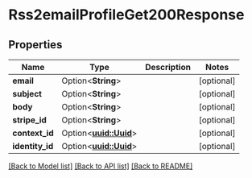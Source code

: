 # Rss2emailProfileGet200Response

## Properties

Name | Type | Description | Notes
------------ | ------------- | ------------- | -------------
**email** | Option<**String**> |  | [optional]
**subject** | Option<**String**> |  | [optional]
**body** | Option<**String**> |  | [optional]
**stripe_id** | Option<**String**> |  | [optional]
**context_id** | Option<[**uuid::Uuid**](uuid::Uuid.md)> |  | [optional]
**identity_id** | Option<[**uuid::Uuid**](uuid::Uuid.md)> |  | [optional]

[[Back to Model list]](../README.md#documentation-for-models) [[Back to API list]](../README.md#documentation-for-api-endpoints) [[Back to README]](../README.md)


